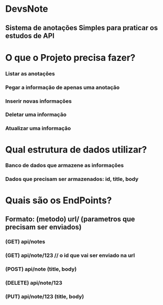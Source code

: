 # DevsNote

## Sistema de anotações Simples para praticar os estudos de API

# O que o Projeto precisa fazer?
### Listar as anotações
### Pegar a informação de apenas uma anotação
### Inserir novas informações
### Deletar uma informação 
### Atualizar uma informação

# Qual estrutura de dados utilizar?

### Banco de dados que armazene as informações
### Dados que precisam ser armazenados: id, title, body

# Quais são os EndPoints? 

## Formato: (metodo) url/ (parametros que precisam ser enviados)

### (GET) api/notes 
### (GET) api/note/123 // o id que vai ser enviado na url
### (POST) api/note (title, body)
### (DELETE) api/note/123 
### (PUT) api/note/123 (title, body)

